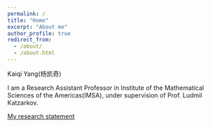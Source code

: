 ```yaml
---
permalink: /
title: "Home"
excerpt: "About me"
author_profile: true
redirect_from: 
  - /about/
  - /about.html
---
```


Kaiqi Yang(杨凯奇)

I am a Research Assistant Professor in Institute of the Mathematical Sciences of the Americas(IMSA), under supervision of Prof. Ludmil Katzarkov.

[My research statement](https://kaiqi-yang1994.github.io/files/Research_statement.pdf)
